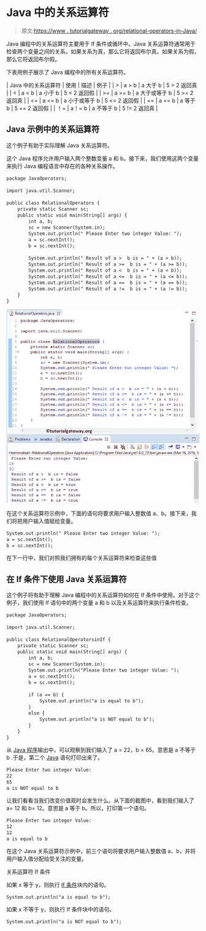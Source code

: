 # Java 中的关系运算符

> 原文:[https://www . tutorialgateway . org/relational-operators-in-Java/](https://www.tutorialgateway.org/relational-operators-in-java/)

Java 编程中的关系运算符主要用于 If 条件或循环中。Java 关系运算符通常用于检查两个变量之间的关系。如果关系为真，那么它将返回布尔真。如果关系为假，那么它将返回布尔假。

下表用例子展示了 Java 编程中的所有关系运算符。

| Java 中的关系运算符 | 使用 | 描述 | 例子 |
| > | a > b | a 大于 b | 5 > 2 返回真 |
| < | a < b | a 小于 b | 5 < 2 返回假 |
| >= | a >= b | a 大于或等于 b | 5 >= 2 返回真 |
| <= | a <= b | a 小于或等于 b | 5 <= 2 返回假 |
| == | a == b | a 等于 b | 5 == 2 返回假 |
| ！= | a！= b | a 不等于 b | 5 != 2 返回真 |

## Java 示例中的关系运算符

这个例子有助于实际理解 Java 关系运算符。

这个 Java 程序允许用户输入两个整数变量 a 和 b。接下来，我们使用这两个变量来执行 Java 编程语言中存在的各种关系操作。

```
package JavaOperators;

import java.util.Scanner;

public class RelationalOperators {
	private static Scanner sc;
	public static void main(String[] args) {
		int a, b;
		sc = new Scanner(System.in);
		System.out.println(" Please Enter two integer Value: ");
		a = sc.nextInt();
		b = sc.nextInt();

		System.out.println(" Result of a >  b is = " + (a > b));
		System.out.println(" Result of a >=  b is = " + (a >= b));
		System.out.println(" Result of a <  b is = " + (a < b));
		System.out.println(" Result of a <=  b is = " + (a <= b));
		System.out.println(" Result of a ==  b is = " + (a == b));
		System.out.println(" Result of a !=  b is = " + (a != b));
	}
}
```

![Relational Operators in Java 1](img/12cc5fedffcc1b3bbe7ada9e26aec28d.png)

在这个关系运算符示例中，下面的语句将要求用户输入整数值 a、b。接下来，我们将把用户输入值赋给变量。

```
System.out.println(" Please Enter two integer Value: ");
a = sc.nextInt();
b = sc.nextInt();
```

在下一行中，我们对照我们拥有的每个关系运算符来检查这些值

## 在 If 条件下使用 Java 关系运算符

这个例子将有助于理解 Java 编程中的关系运算符如何在 If 条件中使用。对于这个例子，我们使用 If 语句中的两个变量 a 和 b 以及关系运算符来执行条件检查。

```
package JavaOperators;

import java.util.Scanner;

public class RelationalOperatorsinIf {
	private static Scanner sc;
	public static void main(String[] args) {
		int a, b;
		sc = new Scanner(System.in);
		System.out.println("Please Enter two integer Value: ");
		a = sc.nextInt();
		b = sc.nextInt();

		if (a == b) {
			System.out.println("a is equal to b");
		}
		else {
			System.out.println("a is NOT equal to b");
		}
	}
}
```

从 [Java 程序](https://www.tutorialgateway.org/learn-java-programs/)输出中，可以观察到我们输入了 a = 22，b = 65。意思是 a 不等于 b .于是，第二个 [Java](https://www.tutorialgateway.org/java-tutorial/) 语句打印出来了。

```
Please Enter two integer Value: 
22
65
a is NOT equal to b
```

让我们看看当我们改变价值观时会发生什么。从下面的截图中，看到我们输入了 a= 12 和 b= 12。意思是 a 等于 b。所以，打印第一个语句。

```
Please Enter two integer Value: 
12
12
a is equal to b
```

在这个 Java 关系运算符示例中，前三个语句将要求用户输入整数值 a、b，并将用户输入值分配给受关注的变量。

关系运算符 If 条件

如果 x 等于 y，则执行 [If 条件](https://www.tutorialgateway.org/java-if-statement/)块内的语句。

```
System.out.println("a is equal to b");
```

如果 x 不等于 y，则执行 If 条件块中的语句。

```
System.out.println("a is NOT equal to b");
```